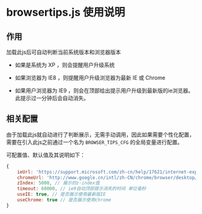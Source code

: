 # browsertips.js 使用说明

## 作用

加载此js后可自动判断当前系统版本和浏览器版本

- 如果是系统为 XP ，则会提醒用户升级系统

- 如果浏览器为 IE8 ，则提醒用户升级浏览器为最新 IE 或 Chrome

- 如果用户浏览器为 IE9 ，则会在顶部给出提示用户升级到最新版的ie浏览器。 此提示过一分钟后会自动消失。

## 相关配置

由于加载此js就自动进行了判断展示，无需手动调用，因此如果需要个性化配置，需要在引入此js之前通过一个名为 `BROWSER_TIPS_CFG` 的全局变量进行配置。

可配置值、默认值及其说明如下：

```js
{
    ieUrl: 'https://support.microsoft.com/zh-cn/help/17621/internet-explorer-downloads', // 最新版ie链接地址
    chromeUrl: 'http://www.google.cn/intl/zh-CN/chrome/browser/desktop/', // chrome链接地址
    zIndex: 5000, // 展示的z-index值
    timeout: 60000, // ie9自动顶部提示消失的时间 单位毫秒
    useIE: true, // 是否展示使用最新版IE
    useChrome: true // 是否展示使用chrome
}
```